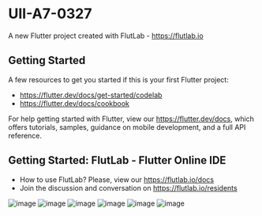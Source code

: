 # UII-A7-0327

A new Flutter project created with FlutLab - https://flutlab.io

## Getting Started

A few resources to get you started if this is your first Flutter project:

- https://flutter.dev/docs/get-started/codelab
- https://flutter.dev/docs/cookbook

For help getting started with Flutter, view our
https://flutter.dev/docs, which offers tutorials,
samples, guidance on mobile development, and a full API reference.

## Getting Started: FlutLab - Flutter Online IDE

- How to use FlutLab? Please, view our https://flutlab.io/docs
- Join the discussion and conversation on https://flutlab.io/residents

![image](https://github.com/CastanedaGabriela/UII-A7-0327/assets/144732455/902ba38a-bcfd-4128-bccd-a7b04c9fa058)
![image](https://github.com/CastanedaGabriela/UII-A7-0327/assets/144732455/1ebdfa75-8237-476c-9ed3-8f6c78b5bd11)
![image](https://github.com/CastanedaGabriela/UII-A7-0327/assets/144732455/982158de-c20d-4be0-880b-4ddced0b4159)
![image](https://github.com/CastanedaGabriela/UII-A7-0327/assets/144732455/33229854-f8cf-4b27-840e-f9cb91bd375f)
![image](https://github.com/CastanedaGabriela/UII-A7-0327/assets/144732455/4c03fcac-05ea-4171-907f-e0aceb669058)
![image](https://github.com/CastanedaGabriela/UII-A7-0327/assets/144732455/fd9c9dff-a52f-4015-9bea-20ecdc76efe3)





